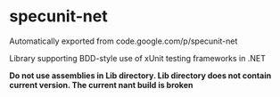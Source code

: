 # specunit-net
Automatically exported from code.google.com/p/specunit-net

Library supporting BDD-style use of xUnit testing frameworks in .NET

**Do not use assemblies in Lib directory. Lib directory does not contain current version. The current nant build is broken**  
